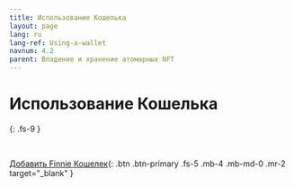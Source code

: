 ```yaml
---
title: Использование Кошелька
layout: page
lang: ru
lang-ref: Using-a-wallet
navnum: 4.2
parent: Владение и хранение атомарных NFT
---
```


# Использование Кошелька

{: .fs-9 }

<br>

[Добавить Finnie Кошелек](https://chrome.google.com/webstore/detail/finnie/cjmkndjhnagcfbpiemnkdpomccnjblmj){: .btn .btn-primary .fs-5 .mb-4 .mb-md-0 .mr-2 target="\_blank" }
